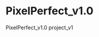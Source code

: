 # PixelPerfect_v1.0
PixelPerfect_v1.0 project_v1  
 
<!-- UPDATE: CIRCLES :) -->
<!-- UPDATE: JS ADV COURSE PART 4 -->
